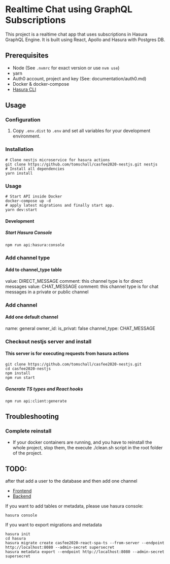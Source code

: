 # Realtime Chat using GraphQL Subscriptions

This project is a realtime chat app that uses subscriptions in Hasura GraphQL Engine. 
It is built using React, Apollo and Hasura with Postgres DB.

## Prerequisites
* Node (See `.nvmrc` for exact version or use `nvm use`)
* yarn
* Auth0 account, project and key (See: documentation/auth0.md)
* Docker & docker-compose
* [Hasura CLI](https://hasura.io/docs/1.0/graphql/core/hasura-cli/install-hasura-cli.html)

## Usage
### Configuration
1. Copy `.env.dist` to `.env` and set all variables for your development environment.

### Installation
```shell script
# Clone nestjs microservice for hasura actions
git clone https://github.com/tomschall/casfee2020-nestjs.git nestjs
# Install all dependencies
yarn install
```

### Usage
```shell script
# Start API inside Docker
docker-compose up -d 
# apply latest migrations and finally start app.
yarn dev:start
```

#### Development
##### Start Hasura Console
```shell script
npm run api:hasura:console
```

### Add channel type
#### Add to channel_type table
value: DIRECT_MESSAGE comment: this channel type is for direct messages
value: CHAT_MESSAGE comment: this channel type is for chat messages in a private or public channel

### Add channel
#### Add one default channel
name: general
owner_id:
is_privat: false
channel_type: CHAT_MESSAGE

### Checkout nestjs server and install
#### This server is for executing requests from hasura actions
```shell script
git clone https://github.com/tomschall/casfee2020-nestjs.git
cd casfee2020-nestjs
npm install
npm run start
```

##### Generate TS types and React hooks
```shell script
npm run api:client:generate
```

## Troubleshooting
### Complete reinstall
* If your docker containers are running, and you have to reinstall the whole project, stop
  them, the execute ./clean.sh script in the root folder of the project.






## TODO:

after that add a user to the database and then add one channel

- [Frontend](http://localhost:3000)
- [Backend](http://localhost:8080/console)

If you want to add tables or metadata, please use hasura console:

```
hasura console
```

If you want to export migrations and metadata

```
hasura init
cd hasura
hasura migrate create casfee2020-react-spa-ts --from-server --endpoint http://localhost:8080 --admin-secret supersecret
hasura metadata export --endpoint http://localhost:8080 --admin-secret supersecret
```


